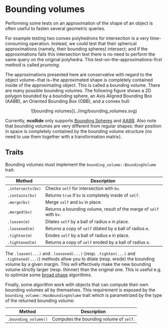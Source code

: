 # Bounding volumes

Performing some tests on an approximation of the shape of an object is often
useful to fasten several geometric queries.


For example testing two convex polyhedrons for intersection is a very
time-consuming operation. Instead, we could test that their spherical
approximations (namely, their bounding spheres) intersect; and if the
approximations fails this intersection test there is no need to perform the
same query on the original polyhedra. This test-on-the-approximations-first
method is called _prunning_.


The approximations presented here are conservative with regard to the object
volume−that is−the approximated shape is completely contained inside of the
approximating object. This is called a bounding volume.  There are many
possible bounding volumes.  The following figure shows a 2D polygon bounded by
a bounding sphere, an Axis Aligned Bounding Box (AABB), an Oriented Bounding
Box (OBB), and a convex hull:

<center>
![bounding volumes](../img/bounding_volumes.svg)
</center>

Currently, **ncollide** only supports [Bounding
Spheres](../bounding_volumes/bounding_sphere.html) and
[AABB](../bounding_volumes/aabb.html). Also note that bounding volumes are very
different from regular shapes: their position in space is completely contained
by the bounding volume structure (no need to use them together with a
transformation matrix).


## Traits

Bounding volumes must implement the `bounding_volume::BoundingVolume` trait:


| Method            | Description |
|--                 | --          |
| `.intersects(bv)` | Checks `self` for intersection with `bv`.              |
| `.contains(bv)`   | Returns `true` if `bv` is completely inside of `self`. |
| `.merge(bv)`      | Merge `self` and `bv` in place. |
| `.merged(bv)`     | Returns a bounding volume, result of the merge of `self` with `bv`. |
| `.loosen(m)`      | Dilates `self` by a ball of radius `m` in place.          |
| `.loosened(m)`    | Returns a copy of `self` dilated by a ball of radius `m`. |
| `.tighten(m)`     | Erodes `self` by a ball of radius `m` in place.          |
| `.tightened(m)`   | Returns a copy of `self` eroded by a ball of radius `m`. |

The `.loosen(...)` and `.loosened(...)` (resp. `.tighten(...)` and
`.tightened(...)`) methods allow you to dilate (resp. erode) the bounding
volume by a given margin. This will effectively make the new bounding volume
strictly larger (resp. thinner) than the original one.  This is useful e.g.
to optimize some [broad phase](../contact_determination/broad_phase.html)
algorithms.


Finally, some algorithm work with objects that can compute their own bounding
volumes all by themselves. This requirement is exposed by the
`bounding_volume::HasBoundingVolume` trait which is parametrized by the type of
the returned bounding volume:

| Method               | Description |
| --                   | --          |
| `.bounding_volume()` | Computes the bounding volume of `self`. |
